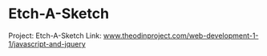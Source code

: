 # Etch-A-Sketch
Project: Etch-A-Sketch
Link: www.theodinproject.com/web-development-1-1/javascript-and-jquery
